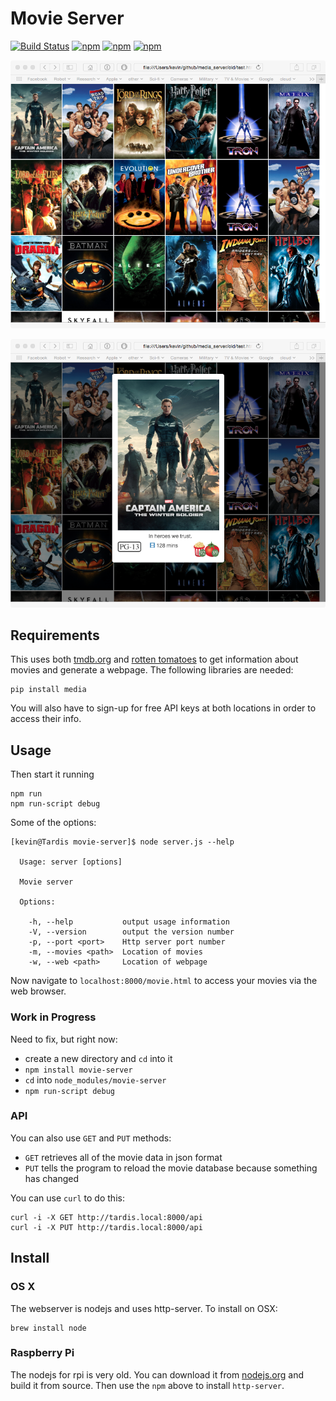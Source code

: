 # Movie Server

[![Build Status](https://travis-ci.org/walchko/movie-server.svg?branch=master)](https://travis-ci.org/walchko/movie-server)
[![npm](https://img.shields.io/npm/v/movie-server.svg)](https://www.npmjs.com/package/movie-server)
[![npm](https://img.shields.io/npm/l/movie-server.svg)](https://www.npmjs.com/package/movie-server)
[![npm](https://img.shields.io/npm/dt/movie-server.svg)](https://www.npmjs.com/package/movie-server)

![webpage](./images/webpage.png)

![modal](./images/modal.png)

## Requirements

This uses both [tmdb.org](http:tmdb.org) and [rotten tomatoes](http://rottentomatoes.com)
to get information about movies and generate a webpage. The following libraries are needed:

	pip install media

You will also have to sign-up for free API keys at both locations in order to access 
their info.

## Usage

Then start it running

	npm run
	npm run-script debug

Some of the options:

	[kevin@Tardis movie-server]$ node server.js --help

	  Usage: server [options]

	  Movie server

	  Options:

		-h, --help           output usage information
		-V, --version        output the version number
		-p, --port <port>    Http server port number
		-m, --movies <path>  Location of movies
		-w, --web <path>     Location of webpage

Now navigate to `localhost:8000/movie.html` to access your movies via the web browser.

### Work in Progress

Need to fix, but right now:

* create a new directory and `cd` into it
* `npm install movie-server`
* `cd` into `node_modules/movie-server`
* `npm run-script debug`

### API

You can also use `GET` and `PUT` methods:

* `GET` retrieves all of the movie data in json format
* `PUT` tells the program to reload the movie database because something has changed 

You can use `curl` to do this:

	curl -i -X GET http://tardis.local:8000/api 
	curl -i -X PUT http://tardis.local:8000/api 

## Install

### OS X

The webserver is nodejs and uses http-server. To install on OSX:

	brew install node

### Raspberry Pi

The nodejs for rpi is very old. You can download it from [nodejs.org](http://nodejs.org) 
and build it from source. Then use the `npm` above to install `http-server`. 

